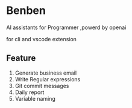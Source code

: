 # Benben
AI assistants for Programmer ,powerd by openai

for cli and vscode extension

## Feature
1. Generate business email
2. Write Regular expressions
3. Git commit messages
4. Daily report
5. Variable naming



